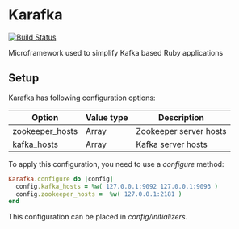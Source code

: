 # Karafka

[![Build Status](https://travis-ci.org/karafka/karafka.png)](https://travis-ci.org/karafka/karafka)

Microframework used to simplify Kafka based Ruby applications

## Setup

Karafka has following configuration options:

| Option                  | Value type    | Description                    |
|-------------------------|---------------|--------------------------------|
| zookeeper_hosts         | Array<String> | Zookeeper server hosts         |
| kafka_hosts             | Array<String> | Kafka server hosts             |

To apply this configuration, you need to use a *configure* method:

```ruby
Karafka.configure do |config|
  config.kafka_hosts = %w( 127.0.0.1:9092 127.0.0.1:9093 )
  config.zookeeper_hosts =  %w( 127.0.0.1:2181 )
end
```
This configuration can be placed in *config/initializers*.